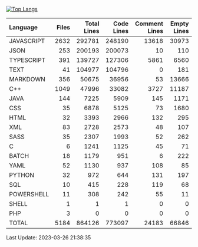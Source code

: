 [![Top Langs](https://github-readme-stats-nine-tawny.vercel.app/api/top-langs/?username=TAFFAHACHRAF&count_private=true&langs_count=9&layout=compact&theme=react&hide_border=true&hide=html,jupyter%20notebook&bg_color=0D1117)](https://github.com/TAFFAHACHRAF/github-readme-stats)

| Language   |   Files |   Total Lines |   Code Lines |   Comment Lines |   Empty Lines |
|:-----------|--------:|--------------:|-------------:|----------------:|--------------:|
| JAVASCRIPT |    2632 |        292781 |       248190 |           13618 |         30973 |
| JSON       |     253 |        200193 |       200073 |              10 |           110 |
| TYPESCRIPT |     391 |        139727 |       127306 |            5861 |          6560 |
| TEXT       |      41 |        104977 |       104796 |               0 |           181 |
| MARKDOWN   |     356 |         50675 |        36956 |              53 |         13666 |
| C++        |    1049 |         47996 |        33082 |            3727 |         11187 |
| JAVA       |     144 |          7225 |         5909 |             145 |          1171 |
| CSS        |      35 |          6878 |         5125 |              73 |          1680 |
| HTML       |      32 |          3393 |         2966 |             132 |           295 |
| XML        |      83 |          2728 |         2573 |              48 |           107 |
| SASS       |      35 |          2307 |         1993 |              52 |           262 |
| C          |       6 |          1241 |         1125 |              45 |            71 |
| BATCH      |      18 |          1179 |          951 |               6 |           222 |
| YAML       |      52 |          1130 |          937 |             108 |            85 |
| PYTHON     |      32 |           972 |          644 |             131 |           197 |
| SQL        |      10 |           415 |          228 |             119 |            68 |
| POWERSHELL |      11 |           308 |          242 |              55 |            11 |
| SHELL      |       1 |             1 |            1 |               0 |             0 |
| PHP        |       3 |             0 |            0 |               0 |             0 |
| TOTAL      |    5184 |        864126 |       773097 |           24183 |         66846 |

Last Update: 2023-03-26 21:38:35